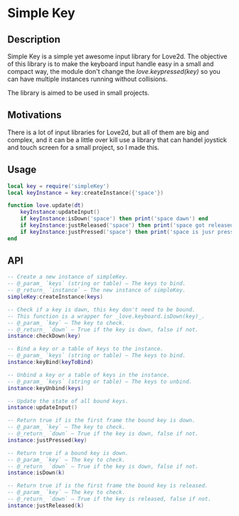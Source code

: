 # Simple Key

## Description

Simple Key is a simple yet awesome input library for Love2d.
The objective of this library is to make the keyboard input handle easy in a small and
compact way, the module don't change the _love.keypressed(key)_ so you can have
multiple instances running without collisions.

The library is aimed to be used in small projects.

## Motivations

There is a lot of input libraries for Love2d, but all of them are big and complex, and
it can be a little over kill use a library that can handel joystick and touch screen
for a small project, so I made this.

## Usage

```lua
local key = require('simpleKey')
local keyInstance = key:createInstance({'space'})

function love.update(dt)
    keyInstance:updateInput()
    if keyInstance:isDown('space') then print('space dawn') end
    if keyInstance:justReleased('space') then print('space got released') end
    if keyInstance:justPressed('space') then print('space is jusr pressed') end
end
```

## API

```lua
-- Create a new instance of simpleKey.
-- @_param_ `keys` (string or table) — The keys to bind.
-- @_return_ `instance` — The new instance of simpleKey.
simpleKey:createInstance(keys)
```

```lua
-- Check if a key is dawn, this key don't need to be bound.
-- This function is a wrapper for _love.keyboard.isDown(key)_.
-- @_param_ `key` — The key to check.
-- @_return_ `down` — True if the key is down, false if not.
instance:checkDown(key)
```

```lua
-- Bind a key or a table of keys to the instance.
-- @_param_ `keys` (string or table) — The keys to bind.
instance:keyBind(keyToBind)
```

```lua
-- Unbind a key or a table of keys in the instance.
-- @_param_ `keys` (string or table) — The keys to unbind.
instance:keyUnbind(keys)
```

```lua
-- Update the state of all bound keys.
instance:updateInput()
```

```lua
-- Return true if is the first frame the bound key is down.
-- @_param_ `key` — The key to check.
-- @_return_ `down` — True if the key is down, false if not.
instance:justPressed(key)
```

```lua
-- Return true if a bound key is down.
-- @_param_ `key` — The key to check.
-- @_return_ `down` — True if the key is down, false if not.
instance:isDown(k)
```

```lua
-- Return true if is the first frame the bound key is released.
-- @_param_ `key` — The key to check.
-- @_return_ `down` — True if the key is released, false if not.
instance:justReleased(k)
```

